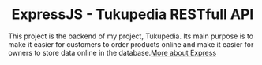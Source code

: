 <h1 align="center">ExpressJS - Tukupedia RESTfull API</h1>

This project is the backend of my project, Tukupedia. Its main purpose is to make it easier for customers to order products online and make it easier for owners to store data online in the database.[More about Express](https://en.wikipedia.org/wiki/Express.js)
